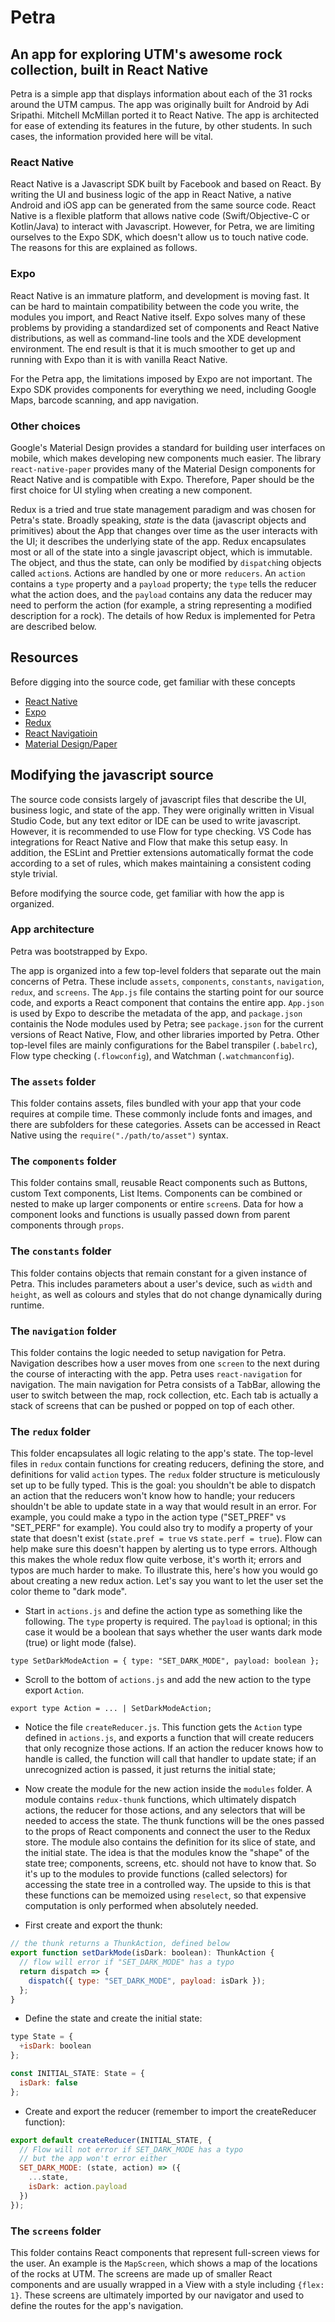# Petra
## An app for exploring UTM's awesome rock collection, built in React Native

Petra is a simple app that displays information about each of the 31 rocks around the UTM campus. The app was originally built for Android by Adi Sripathi. Mitchell McMillan ported it to React Native. The app is architected for ease of extending its features in the future, by other students. In such cases, the information provided here will be vital.

### React Native

React Native is a Javascript SDK built by Facebook and based on React. By writing the UI and business logic of the app in React Native, a native Android and iOS app can be generated from the same source code. React Native is a flexible platform that allows native code (Swift/Objective-C or Kotlin/Java) to interact with Javascript. However, for Petra, we are limiting ourselves to the Expo SDK, which doesn't allow us to touch native code. The reasons for this are explained as follows.

### Expo

React Native is an immature platform, and development is moving fast. It can be hard to maintain compatibility between the code you write, the modules you import, and React Native itself. Expo solves many of these problems by providing a standardized set of components and React Native distributions, as well as command-line tools and the XDE development environment. The end result is that it is much smoother to get up and running with Expo than it is with vanilla React Native.

For the Petra app, the limitations imposed by Expo are not important. The Expo SDK provides components for everything we need, including Google Maps, barcode scanning, and app navigation.

### Other choices

Google's Material Design provides a standard for building user interfaces on mobile, which makes developing new components much easier. The library `react-native-paper` provides many of the Material Design components for React Native and is compatible with Expo. Therefore, Paper should be the first choice for UI styling when creating a new component. 

Redux is a tried and true state management paradigm and was chosen for Petra's state. Broadly speaking, *state* is the data (javascript objects and primitives) about the App that changes over time as the user interacts with the UI; it describes the underlying state of the app. Redux encapsulates most or all of the state into a single javascript object, which is immutable. The object, and thus the state, can only be modified by `dispatch`ing objects called `action`s. Actions are handled by one or more `reducers`. An `action` contains a `type` property and a `payload` property; the `type` tells the reducer what the action does, and the `payload` contains any data the reducer may need to perform the action (for example, a string representing a modified description for a rock). The details of how Redux is implemented for Petra are described below.

## Resources

Before digging into the source code, get familiar with these concepts

- [React Native](https://facebook.github.io/react-native/docs/tutorial.html)
- [Expo](https://docs.expo.io/versions/latest/)
- [Redux](https://redux.js.org/)
- [React Navigatioin](https://reactnavigation.org/docs/en/getting-started.html)
- [Material Design/Paper](https://callstack.github.io/react-native-paper/)

## Modifying the javascript source

The source code consists largely of javascript files that describe the UI, business logic, and state of the app. They were originally written in Visual Studio Code, but any text editor or IDE can be used to write javascript. However, it is recommended to use Flow for type checking. VS Code has integrations for React Native and Flow that make this setup easy. In addition, the ESLint and Prettier extensions automatically format the code according to a set of rules, which makes maintaining a consistent coding style trivial.

Before modifying the source code, get familiar with how the app is organized.

### App architecture

Petra was bootstrapped by Expo. 

The app is organized into a few top-level folders that separate out the main concerns of Petra. These include `assets`, `components`, `constants`, `navigation`, `redux`, and `screens`. The `App.js` file contains the starting point for our source code, and exports a React component that contains the entire app. `App.json` is used by Expo to describe the metadata of the app, and `package.json` containis the Node modules used by Petra; see `package.json` for the current versions of React Native, Flow, and other libraries imported by Petra. Other top-level files are mainly configurations for the Babel transpiler (`.babelrc`), Flow type checking (`.flowconfig`), and Watchman (`.watchmanconfig`).

### The `assets` folder

This folder contains assets, files bundled with your app that your code requires at compile time. These commonly include fonts and images, and there are subfolders for these categories. Assets can be accessed in React Native using the `require("./path/to/asset")` syntax.

### The `components` folder

This folder contains small, reusable React components such as Buttons, custom Text components, List Items. Components can be combined or nested to make up larger components or entire `screen`s. Data for how a component looks and functions is usually passed down from parent components through `props`.

### The `constants` folder

This folder contains objects that remain constant for a given instance of Petra. This includes parameters about a user's device, such as `width` and `height`, as well as colours and styles that do not change dynamically during runtime.

### The `navigation` folder

This folder contains the logic needed to setup navigation for Petra. Navigation describes how a user moves from one `screen` to the next during the course of interacting with the app. Petra uses `react-navigation` for navigation. The main navigation for Petra consists of a TabBar, allowing the user to switch between the map, rock collection, etc. Each tab is actually a stack of screens that can be pushed or popped on top of each other.

### The `redux` folder

This folder encapsulates all logic relating to the app's state. The top-level files in `redux` contain functions for creating reducers, defining the store, and definitions for valid `action` types. The `redux` folder structure is meticulously set up to be fully typed. This is the goal: you shouldn't be able to dispatch an action that the reducers won't know how to handle; your reducers shouldn't be able to update state in a way that would result in an error. For example, you could make a typo in the action type ("SET_PREF" vs "SET_PERF" for example). You could also try to modify a property of your state that doesn't exist (`state.pref = true` vs `state.perf = true`). Flow can help make sure this doesn't happen by alerting us to type errors. Although this makes the whole redux flow quite verbose, it's worth it; errors and typos are much harder to make. To illustrate this, here's how you would go about creating a new redux action. Let's say you want to let the user set the color theme to "dark mode".

- Start in `actions.js` and define the action type as something like the following. The `type` property is required. The `payload` is optional; in this case it would be a boolean that says whether the user wants dark mode (true) or light mode (false).

`type SetDarkModeAction = { type: "SET_DARK_MODE", payload: boolean };`

- Scroll to the bottom of `actions.js` and add the new action to the type export `Action`.

`export type Action = ... | SetDarkModeAction;`

- Notice the file `createReducer.js`. This function gets the `Action` type defined in `actions.js`, and exports a function that will create reducers that only recognize those actions. If an action the reducer knows how to handle is called, the function will call that handler to update state; if an unrecognized action is passed, it just returns the initial state;

- Now create the module for the new action inside the `modules` folder. A module contains `redux-thunk` functions, which ultimately dispatch actions, the reducer for those actions, and any selectors that will be needed to access the state. The thunk functions will be the ones passed to the props of React components and connect the user to the Redux store. The module also contains the definition for its slice of state, and the initial state. The idea is that the modules know the "shape" of the state tree; components, screens, etc. should not have to know that. So it's up to the modules to provide functions (called selectors) for accessing the state tree in a controlled way. The upside to this is that these functions can be memoized using `reselect`, so that expensive computation is only performed when absolutely needed. 

- First create and export the thunk:

```js
// the thunk returns a ThunkAction, defined below
export function setDarkMode(isDark: boolean): ThunkAction {
  // flow will error if "SET_DARK_MODE" has a typo
  return dispatch => {
    dispatch({ type: "SET_DARK_MODE", payload: isDark });
  };
}
```

- Define the state and create the initial state:

```js
type State = {
  +isDark: boolean
};

const INITIAL_STATE: State = {
  isDark: false
};
```

- Create and export the reducer (remember to import the createReducer function):

```js
export default createReducer(INITIAL_STATE, {
  // Flow will not error if SET_DARK_MODE has a typo
  // but the app won't error either
  SET_DARK_MODE: (state, action) => ({
    ...state,
    isDark: action.payload
  })
});
```

### The `screens` folder

This folder contains React components that represent full-screen views for the user. An example is the `MapScreen`, which shows a map of the locations of the rocks at UTM. The screens are made up of smaller React components and are usually wrapped in a View with a style including `{flex: 1}`. These screens are ultimately imported by our navigator and used to define the routes for the app's navigation.
